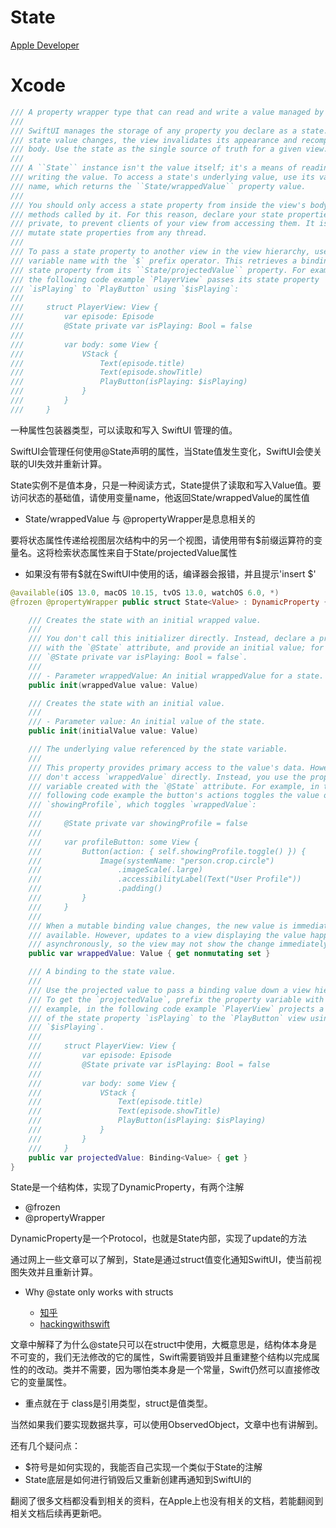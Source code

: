 # State

[Apple Developer]([State](https://developer.apple.com/cn/documentation/swiftui/managing-user-interface-state/))

# Xcode

```Swift
/// A property wrapper type that can read and write a value managed by SwiftUI.
///
/// SwiftUI manages the storage of any property you declare as a state. When the
/// state value changes, the view invalidates its appearance and recomputes the
/// body. Use the state as the single source of truth for a given view.
///
/// A ``State`` instance isn't the value itself; it's a means of reading and
/// writing the value. To access a state's underlying value, use its variable
/// name, which returns the ``State/wrappedValue`` property value.
///
/// You should only access a state property from inside the view's body, or from
/// methods called by it. For this reason, declare your state properties as
/// private, to prevent clients of your view from accessing them. It is safe to
/// mutate state properties from any thread.
///
/// To pass a state property to another view in the view hierarchy, use the
/// variable name with the `$` prefix operator. This retrieves a binding of the
/// state property from its ``State/projectedValue`` property. For example, in
/// the following code example `PlayerView` passes its state property
/// `isPlaying` to `PlayButton` using `$isPlaying`:
///
///     struct PlayerView: View {
///         var episode: Episode
///         @State private var isPlaying: Bool = false
///
///         var body: some View {
///             VStack {
///                 Text(episode.title)
///                 Text(episode.showTitle)
///                 PlayButton(isPlaying: $isPlaying)
///             }
///         }
///     }
```

一种属性包装器类型，可以读取和写入 SwiftUI 管理的值。

SwiftUI会管理任何使用@State声明的属性，当State值发生变化，SwiftUI会使关联的UI失效并重新计算。

State实例不是值本身，只是一种阅读方式，State提供了读取和写入Value值。要访问状态的基础值，请使用变量name，他返回State/wrappedValue的属性值

- State/wrappedValue 与 @propertyWrapper是息息相关的

要将状态属性传递给视图层次结构中的另一个视图，请使用带有$前缀运算符的变量名。这将检索状态属性来自于State/projectedValue属性

- 如果没有带有$就在SwiftUI中使用的话，编译器会报错，并且提示'insert $'

```Swift
@available(iOS 13.0, macOS 10.15, tvOS 13.0, watchOS 6.0, *)
@frozen @propertyWrapper public struct State<Value> : DynamicProperty {

    /// Creates the state with an initial wrapped value.
    ///
    /// You don't call this initializer directly. Instead, declare a property
    /// with the `@State` attribute, and provide an initial value; for example,
    /// `@State private var isPlaying: Bool = false`.
    ///
    /// - Parameter wrappedValue: An initial wrappedValue for a state.
    public init(wrappedValue value: Value)

    /// Creates the state with an initial value.
    ///
    /// - Parameter value: An initial value of the state.
    public init(initialValue value: Value)

    /// The underlying value referenced by the state variable.
    ///
    /// This property provides primary access to the value's data. However, you
    /// don't access `wrappedValue` directly. Instead, you use the property
    /// variable created with the `@State` attribute. For example, in the
    /// following code example the button's actions toggles the value of
    /// `showingProfile`, which toggles `wrappedValue`:
    ///
    ///     @State private var showingProfile = false
    ///
    ///     var profileButton: some View {
    ///         Button(action: { self.showingProfile.toggle() }) {
    ///             Image(systemName: "person.crop.circle")
    ///                 .imageScale(.large)
    ///                 .accessibilityLabel(Text("User Profile"))
    ///                 .padding()
    ///         }
    ///     }
    ///
    /// When a mutable binding value changes, the new value is immediately
    /// available. However, updates to a view displaying the value happens
    /// asynchronously, so the view may not show the change immediately.
    public var wrappedValue: Value { get nonmutating set }

    /// A binding to the state value.
    ///
    /// Use the projected value to pass a binding value down a view hierarchy.
    /// To get the `projectedValue`, prefix the property variable with `$`. For
    /// example, in the following code example `PlayerView` projects a binding
    /// of the state property `isPlaying` to the `PlayButton` view using
    /// `$isPlaying`.
    ///
    ///     struct PlayerView: View {
    ///         var episode: Episode
    ///         @State private var isPlaying: Bool = false
    ///
    ///         var body: some View {
    ///             VStack {
    ///                 Text(episode.title)
    ///                 Text(episode.showTitle)
    ///                 PlayButton(isPlaying: $isPlaying)
    ///             }
    ///         }
    ///     }
    public var projectedValue: Binding<Value> { get }
}
```

State是一个结构体，实现了DynamicProperty，有两个注解

- @frozen
- @propertyWrapper

DynamicProperty是一个Protocol，也就是State内部，实现了update的方法

通过网上一些文章可以了解到，State是通过struct值变化通知SwiftUI，使当前视图失效并且重新计算。

- Why @state only works with structs

  - [知乎](https://zhuanlan.zhihu.com/p/111033422)
  - [hackingwithswift](https://www.hackingwithswift.com/books/ios-swiftui/why-state-only-works-with-structs)

文章中解释了为什么@state只可以在struct中使用，大概意思是，结构体本身是不可变的，我们无法修改的它的属性，Swift需要销毁并且重建整个结构以完成属性的的改动。类并不需要，因为哪怕类本身是一个常量，Swift仍然可以直接修改它的变量属性。

- 重点就在于 class是引用类型，struct是值类型。

当然如果我们要实现数据共享，可以使用ObservedObject，文章中也有讲解到。

还有几个疑问点：
- $符号是如何实现的，我能否自己实现一个类似于State的注解
- State底层是如何进行销毁后又重新创建再通知到SwiftUI的

翻阅了很多文档都没看到相关的资料，在Apple上也没有相关的文档，若能翻阅到相关文档后续再更新吧。
